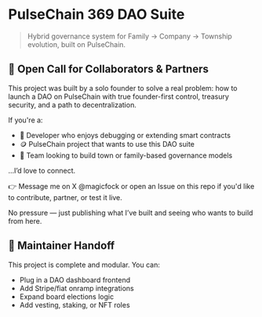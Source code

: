 # PulseChain 369 DAO Suite

> Hybrid governance system for Family → Company → Township evolution, built on PulseChain.


## 🤝 Open Call for Collaborators & Partners

This project was built by a solo founder to solve a real problem: how to launch a DAO on PulseChain with true founder-first control, treasury security, and a path to decentralization.

If you're a:

- 🔧 Developer who enjoys debugging or extending smart contracts
- 🪙 PulseChain project that wants to use this DAO suite
- 💼 Team looking to build town or family-based governance models

…I’d love to connect.

👉 Message me on X @magicfock or open an Issue on this repo if you'd like to contribute, partner, or test it live.

No pressure — just publishing what I’ve built and seeing who wants to build from here.


## 🤝 Maintainer Handoff
This project is complete and modular. You can:
- Plug in a DAO dashboard frontend
- Add Stripe/fiat onramp integrations
- Expand board elections logic
- Add vesting, staking, or NFT roles

